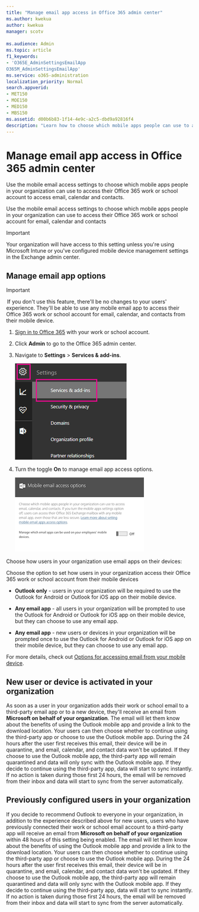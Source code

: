 ```yaml
---
title: "Manage email app access in Office 365 admin center"
ms.author: kwekua
author: kwekua
manager: scotv

ms.audience: Admin
ms.topic: article
f1_keywords:
- 'O365E_AdminSettingsEmailApp
O365M_AdminSettingsEmailApp'
ms.service: o365-administration
localization_priority: Normal
search.appverid:
- MET150
- MOE150
- MED150
- MBS150
ms.assetid: d00b6b83-1f14-4e9c-a2c5-dbd9a92816f4
description: "Learn how to choose which mobile apps people can use to access email, calendar, and contacts."
---
```


# Manage email app access in Office 365 admin center

Use the mobile email access settings to choose which mobile apps people in your organization can use to access their Office 365 work or school account to access email, calendar and contacts.
  
Use the mobile email access settings to choose which mobile apps people in your organization can use to access their Office 365 work or school account for email, calendar and contacts
  
> [!IMPORTANT]
> Your organization will have access to this setting unless you're using Microsoft Intune or you've configured mobile device management settings in the Exchange admin center. 
  
## Manage email app options

> [!IMPORTANT]
>  If you don't use this feature, there'll be no changes to your users' experience. They'll be able to use any mobile email app to access their Office 365 work or school account for email, calendar, and contacts from their mobile device. 
  
1. [Sign in to Office 365](https://support.office.com/article/https://portal.office.com.aspx) with your work or school account. 
    
2. Click **Admin** to go to the Office 365 admin center. 
    
3. Navigate to **Settings** \> **Services &amp; add-ins**.
    
    ![In the navigation pane, click the Settings icon, and then click Services &amp; add-ins.](../media/192267c1-84ac-492c-aeba-7e653c7991db.png)
  
4. Turn the toggle **On** to manage email app access options. 
    
    ![Use the mobile email access settings to manage access to company email, calendar, and contacts on your employees' mobile devices.](../media/f031a555-32ee-43ff-a772-aa561781473b.png)
  
Choose how users in your organization use email apps on their devices:
  
Choose the option to set how users in your organization access their Office 365 work or school account from their mobile devices
  
- **Outlook only** - users in your organization will be required to use the Outlook for Android or Outlook for iOS app on their mobile device. 
    
- **Any email app** - all users in your organization will be prompted to use the Outlook for Android or Outlook for iOS app on their mobile device, but they can choose to use any email app. 
    
- **Any email app** - new users or devices in your organization will be prompted once to use the Outlook for Android or Outlook for iOS app on their mobile device, but they can choose to use any email app. 
    
For more details, check out [Options for accessing email from your mobile device](access-email-from-a-mobile-device.md).
  
## New user or device is activated in your organization

As soon as a user in your organization adds their work or school email to a third-party email app or to a new device, they'll receive an email from **Microsoft on behalf of your organization**. The email will let them know about the benefits of using the Outlook mobile app and provide a link to the download location. Your users can then choose whether to continue using the third-party app or choose to use the Outlook mobile app. During the 24 hours after the user first receives this email, their device will be in quarantine, and email, calendar, and contact data won't be updated. If they choose to use the Outlook mobile app, the third-party app will remain quarantined and data will only sync with the Outlook mobile app. If they decide to continue using the third-party app, data will start to sync instantly. If no action is taken during those first 24 hours, the email will be removed from their inbox and data will start to sync from the server automatically.
  
## Previously configured users in your organization

If you decide to recommend Outlook to everyone in your organization, in addition to the experience described above for new users, users who have previously connected their work or school email account to a third-party app will receive an email from **Microsoft on behalf of your organization** within 48 hours of this setting being enabled. The email will let them know about the benefits of using the Outlook mobile app and provide a link to the download location. Your users can then choose whether to continue using the third-party app or choose to use the Outlook mobile app. During the 24 hours after the user first receives this email, their device will be in quarantine, and email, calendar, and contact data won't be updated. If they choose to use the Outlook mobile app, the third-party app will remain quarantined and data will only sync with the Outlook mobile app. If they decide to continue using the third-party app, data will start to sync instantly. If no action is taken during those first 24 hours, the email will be removed from their inbox and data will start to sync from the server automatically. 
  

